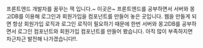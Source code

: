 프론트엔드 개발자를 꿈꾸는 잭 입니다.~
이곳은~ 프론트엔드를 공부하면서 서버와 몽고DB를 이용해 로그인과 회원가입을 컴포넌트를 만들어 놓은 곳입니다.
웹을 만들게 되면 항상 회원가입 로직과 로그인 로직이 필요하기 때문에 
한번 서버와 몽고DB를 공부하면서 로그인 컴포넌트와 회원가입 컴포넌트를 만들어 봤습니다. 
아직 많이 부족하지면 차근차근 발전해 나가겠습니다!!. 
